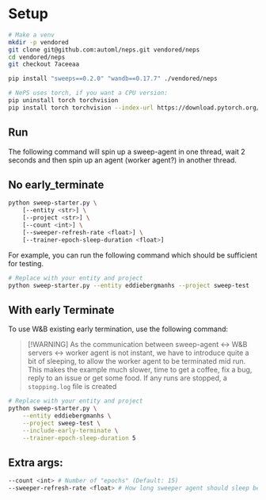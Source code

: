 # Setup
```bash
# Make a venv
mkdir -p vendored
git clone git@github.com:automl/neps.git vendored/neps
cd vendored/neps
git checkout 7aceeaa

pip install "sweeps==0.2.0" "wandb==0.17.7" ./vendored/neps

# NePS uses torch, if you want a CPU version:
pip uninstall torch torchvision
pip install torch torchvision --index-url https://download.pytorch.org/whl/cpu
```

## Run
The following command will spin up a sweep-agent in one thread, wait 2 seconds
and then spin up an agent (worker agent?) in another thread.

## No early_terminate
```bash
python sweep-starter.py \
    [--entity <str>] \
    [--project <str>] \
    [--count <int>] \
    [--sweeper-refresh-rate <float>] \
    [--trainer-epoch-sleep-duration <float>]
```

For example, you can run the following command which should be sufficient for testing.
```bash
# Replace with your entity and project
python sweep-starter.py --entity eddiebergmanhs --project sweep-test
```

## With early Terminate
To use W&B existing early termination, use the following command:

> [!WARNING] As the communication between sweep-agent <-> W&B servers <-> worker agent is not instant,
> we have to introduce quite a bit of sleeping, to allow the worker agent to be terminated mid run.
> This makes the example much slower, time to get a coffee, fix a bug, reply to an issue or get some food.
> If any runs are stopped, a `stopping.log` file is created

```bash
# Replace with your entity and project
python sweep-starter.py \
    --entity eddiebergmanhs \
    --project sweep-test \
    --include-early-terminate \
    --trainer-epoch-sleep-duration 5
```

## Extra args:
```bash
--count <int> # Number of "epochs" (Default: 15)
--sweeper-refresh-rate <float> # How long sweeper agent should sleep before its loop (Defeault: 1)
```
